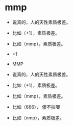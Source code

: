 # mmp

- 说真的，人的天性素质极差。
- 比如（+1），素质极差。
- 比如（mmp），素质极差。
- +1
- MMP
- 说真的，人的天性素质极差。
- 比如（+1），素质极差。
- 比如（mmp），素质极差。

- 比如（666）， 傻不拉唧
- 比如（nmp），素质极差。

